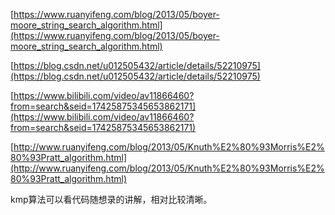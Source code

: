 [https://www.ruanyifeng.com/blog/2013/05/boyer-moore_string_search_algorithm.html](https://www.ruanyifeng.com/blog/2013/05/boyer-moore_string_search_algorithm.html)

[https://blog.csdn.net/u012505432/article/details/52210975](https://blog.csdn.net/u012505432/article/details/52210975)

[https://www.bilibili.com/video/av11866460?from=search&seid=17425875345653862171](https://www.bilibili.com/video/av11866460?from=search&seid=17425875345653862171)

[http://www.ruanyifeng.com/blog/2013/05/Knuth%E2%80%93Morris%E2%80%93Pratt_algorithm.html](http://www.ruanyifeng.com/blog/2013/05/Knuth%E2%80%93Morris%E2%80%93Pratt_algorithm.html)

kmp算法可以看代码随想录的讲解，相对比较清晰。
